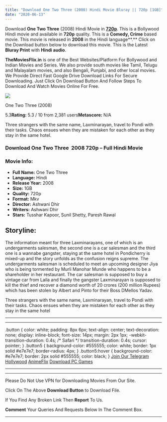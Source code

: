 ```yaml
---
title: "Download One Two Three (2008) Hindi Movie Bluray || 720p [1GB]"
date: "2020-06-13"
---
```


Download **One Two Three** (2008) Hindi Movie in [**720p**](https://1moviesflix.com/720p-movies/). This is a Bollywood Hindi movie and available in **720p** quality. This is a **Comedy, Crime** based movie. This movie is released in **2008** in the Hindi language**.** Click on the Download button below to download this movie. This is the Latest **Bluray Print** with **Hindi audio**.

**TheMoviesFlix.in** is one of the Best Websites/Platform For Bollywood and Indian Movies and Series. We also provide south movies like Tamil, Telugu and Malayalam movies, and also Bengali, Punjabi, and other local movies. We Provide Direct Fast Google Drive Download Links For Secure Downloading. Just Click On Download Button And Follow Steps To Download And Watch Movies Online For Free.

[![](https://m.media-amazon.com/images/M/MV5BMjA0OTgzNjA1Ml5BMl5BanBnXkFtZTgwNjg3MjcwMzE@._V1_SX300.jpg)](https://www.imdb.com/title/tt1176960/ "One Two Three")

One Two Three (2008)

5.3**Rating:** 5.3 / 10 from 2,381 users**Metascore:** N/A

Three strangers with the same name, Laxminarayan, travel to Pondi with their tasks. Chaos ensues when they are mistaken for each other as they stay in the same hotel.

### Download One Two Three  2008 720p – Full Hindi Movie

### Movie Info:

- **Full Name:** One Two Three
- **Language:** Hindi
- **Release Year:** 2008
- **Size:** 1GB
- **Quality:** 720p
- **Format:** Mkv
- **Director:** Ashwani Dhir
- **Writers:** Ashwani Dhir
- **Stars:** Tusshar Kapoor, Sunil Shetty, Paresh Rawal

## Storyline:

The information meant for three Laxminarayans, one of which is an undergarments salesman, the second one is a car salesman and the third one is a wannabe gangster, staying at the same hotel in Pondicherry is mixed-up and the story unfolds as the confusion reigns supreme. The undergarments salesman is scheduled to meet an upcoming designer Jiya who is being tormented by Murli Manohar Munde who happens to be a shareholder in her restaurant. The car salesman is supposed to buy a vintage car from Laila and finally the gangster Laxminarayan is supposed to kill the thief and recover a diamond worth of 20 crores (200 million Rupees) which has been stolen by Albert and Pinto for their Boss DMellos Yadav.

Three strangers with the same name, Laxminarayan, travel to Pondi with their tasks. Chaos ensues when they are mistaken for each other as they stay in the same hotel

* * *

* * *

.button { color: white; padding: 8px 6px; text-align: center; text-decoration: none; display: inline-block; font-size: 14px; margin: 2px 1px; -webkit-transition-duration: 0.4s; /\* Safari \*/ transition-duration: 0.4s; cursor: pointer; } .button5 { background-color: #555555; color: white; border: 1px solid #e7e7e7; border-radius: 4px; } .button5:hover { background-color: #e7e7e7; border: 2px solid #555555; color: black; } [Join Our Telegram](http://gdrivepro.xyz/join.php) [Hollywood](https://moviesverse.com/) [AnimeFlix](https://animeflix.in/) [Download PC Games](https://gamesflix.net/)  

* * *

* * *

  

Please Do Not Use VPN for Downloading Movies From Our Site.

Click On The Above **Download Button** to Download File.

If You Find Any Broken Link Then **Report** To Us.

**Comment** Your Queries And Requests Below In The Comment Box.

* * *
